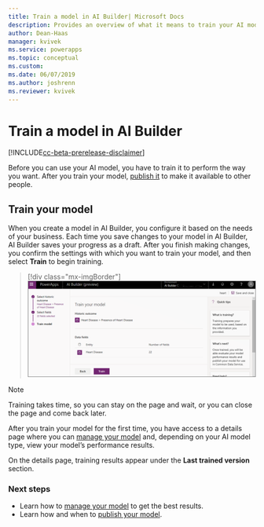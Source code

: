```yaml
---
title: Train a model in AI Builder| Microsoft Docs
description: Provides an overview of what it means to train your AI model, and provides steps to do so
author: Dean-Haas
manager: kvivek
ms.service: powerapps
ms.topic: conceptual
ms.custom: 
ms.date: 06/07/2019
ms.author: joshrenn
ms.reviewer: kvivek
---
```


# Train a model in AI Builder

[!INCLUDE[cc-beta-prerelease-disclaimer](./includes/cc-beta-prerelease-disclaimer.md)]


Before you can use your AI model, you have to train it to perform the way you want. After you train your model,  [publish it](publish-model.md) to make it available to other people.

## Train your model

When you create a model in AI Builder, you configure it based on the needs of your business. Each time you save changes to your model in AI Builder, AI Builder saves your progress as a draft. After you finish making changes, you confirm the settings with which you want to train your model, and then select **Train** to begin training.

> [!div class="mx-imgBorder"]
> ![Train your model screen](media/train-model.png "Train your model screen")

> [!NOTE]
> Training takes time, so you can stay on the page and wait, or you can close the page and come back later.  

After you train your model for the first time, you have access to a details page where you can [manage your model](manage-model.md) and, depending on your AI model type, view your model’s performance results.

On the details page, training results appear under the **Last trained version** section.

### Next steps

- Learn how to [manage your model](manage-model.md) to get the best results.
- Learn how and when to [publish your model](publish-model.md).
